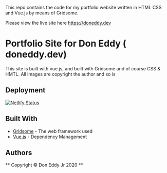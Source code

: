 This repo contains the code for my portfolio website written in HTML CSS and Vue.js by means of Gridsome.

Please view the live site here https://doneddy.dev


# Portfolio Site for Don Eddy ( doneddy.dev)

This site is built with vue.js, and built with Gridsome and of course CSS & HMTL. All images are copyright the author and so is 

## Deployment

[![Netlify Status](https://api.netlify.com/api/v1/badges/0b05f0b5-39e1-4005-979b-a7ffbbd1d0a3/deploy-status)](https://app.netlify.com/sites/doneddy/deploys)

## Built With

* [Gridsome](https://gridsome.org/) - The web framework used
* [Vue.js](https://vuejs.org/) - Dependency Management


## Authors

** Copyright © Don Eddy Jr 2020 ** 

